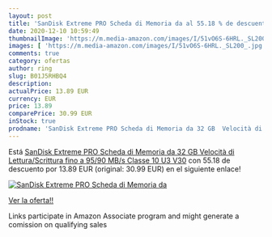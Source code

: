 ```yaml
---
layout: post
title: 'SanDisk Extreme PRO Scheda di Memoria da al 55.18 % de descuento'
date: 2020-12-10 10:59:49
thumbnailImage: 'https://m.media-amazon.com/images/I/51vO6S-6HRL._SL200_.jpg'
images: [ 'https://m.media-amazon.com/images/I/51vO6S-6HRL._SL200_.jpg' ]
comments: true
category: ofertas
author: ring
slug: B01J5RHBQ4
description:
actualPrice: 13.89 EUR
currency: EUR
price: 13.89
comparePrice: 30.99 EUR
inStock: true
prodname: 'SanDisk Extreme PRO Scheda di Memoria da 32 GB  Velocità di Lettura/Scrittura fino a 95/90 MB/s  Classe 10  U3  V30'
---
```


Está [SanDisk Extreme PRO Scheda di Memoria da 32 GB  Velocità di Lettura/Scrittura fino a 95/90 MB/s  Classe 10  U3  V30](https://www.amazon.it/dp/B01J5RHBQ4/?tag=tolees00-21) con 55.18 de descuento por 13.89 EUR (original: 30.99 EUR) en el siguiente enlace!

[![SanDisk Extreme PRO Scheda di Memoria da](https://m.media-amazon.com/images/I/51vO6S-6HRL._SL200_.jpg)](https://www.amazon.it/dp/B01J5RHBQ4/?tag=tolees00-21)

[Ver la oferta!!](https://www.amazon.it/dp/B01J5RHBQ4/?tag=tolees00-21)

Links participate in Amazon Associate program and might generate a comission on qualifying sales


